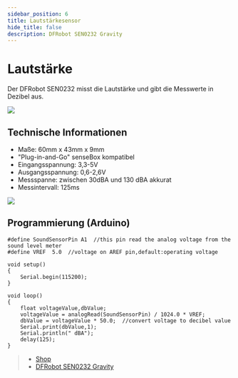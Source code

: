 ```yaml
---
sidebar_position: 6
title: Lautstärkesensor
hide_title: false
description: DFRobot SEN0232 Gravity
---
```

# Lautstärke

Der DFRobot SEN0232 misst die Lautstärke und gibt die Messwerte in Dezibel aus.

![](/img/hardware-bilder/lautstaerke/sound.png)

## Technische Informationen

* Maße: 60mm x 43mm x 9mm
* "Plug-in-and-Go" senseBox kompatibel
* Eingangsspannung: 3,3-5V
* Ausgangsspannung: 0,6-2,6V
* Messspanne: zwischen 30dBA und 130 dBA akkurat
* Messintervall: 125ms

![](/img/hardware-bilder/lautstaerke/sound-anschluss.png)


## Programmierung (Arduino)


```arduino
#define SoundSensorPin A1  //this pin read the analog voltage from the sound level meter
#define VREF  5.0  //voltage on AREF pin,default:operating voltage

void setup()
{
    Serial.begin(115200);
}

void loop()
{
    float voltageValue,dbValue;
    voltageValue = analogRead(SoundSensorPin) / 1024.0 * VREF;
    dbValue = voltageValue * 50.0;  //convert voltage to decibel value
    Serial.print(dbValue,1);
    Serial.println(" dBA");
    delay(125);
}
```

>- [Shop](https://sensebox.kaufen/product/lautstarkesensor)
>- [DFRobot SEN0232 Gravity](https://www.mouser.de/pdfdocs/SEN0232_Web.pdf)
